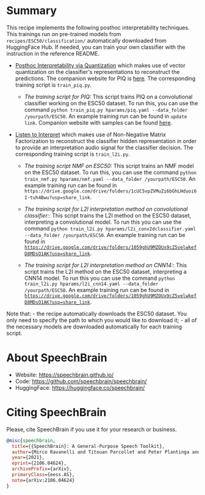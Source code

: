 # Summary

This recipe implements the following posthoc interpretability techniques. This trainings run on pre-trained models from `recipes/ESC50/classification/` automatically downloaded from HuggingFace Hub. If needed, you can train your own classifier with the instruction in the reference README.

- [Posthoc Interpretability via Quantization]() which makes use of vector quantization on the classifier's representations to reconstruct the predictions. The companion website for PIQ is [here](https://piqinter.github.io/). The corresponding training script is `train_piq.py`.
    * *The training script for PIQ:* This script trains PIQ on a convolutional classifier working on the ESC50 dataset. To run this, you can use the command `python train_piq.py hparams/piq.yaml --data_folder /yourpath/ESC50`. An example training run can be found in `update link`. Companion website with samples can be found [here](https://piqinter.github.io/).
- [Listen to Interpret](https://arxiv.org/abs/2202.11479v2) which makes use of Non-Negative Matrix Factorization to reconstruct the classifier hidden representation in order to provide an interpretation audio signal for the classifier decision. The corresponding training script is `train_l2i.py`.

	* *The training script NMF on ESC50:* This script trains an NMF model on the ESC50 dataset. To run this, you can use the command `python train_nmf.py hparams/nmf.yaml --data_folder /yourpath/ESC50`. An example training run can be found in `https://drive.google.com/drive/folders/1cUC5vpZVMuZi6bGhLHduoi6I-tuh4Bwu?usp=share_link`.

    * *The training script for L2I interpretation method on convolutional classifier:*: This script trains the L2I method on the ESC50 dataset, interpreting a convolutional model. To run this you can use the command `python train_l2i.py hparams/l2i_conv2dclassifier.yaml --data_folder /yourpath/ESC50`. An example training run can be found in [`https://drive.google.com/drive/folders/1059ghU9MZOUx9cZ5velwkefD8MDsO1AK?usp=share_link`](https://drive.google.com/drive/folders/1059ghU9MZOUx9cZ5velwkefD8MDsO1AK?usp=share_link).

	* *The training script for L2I interpretation method on CNN14:*: This script trains the L2I method on the ESC50 dataset, interpreting a CNN14 model. To run this you can use the command `python train_l2i.py hparams/l2i_cnn14.yaml --data_folder /yourpath/ESC50`. An example training run can be found in [`https://drive.google.com/drive/folders/1059ghU9MZOUx9cZ5velwkefD8MDsO1AK?usp=share_link`](https://drive.google.com/drive/folders/1059ghU9MZOUx9cZ5velwkefD8MDsO1AK?usp=share_link).

Note that:
    - the recipe automatically downloads the ESC50 dataset. You only need to specify the path to which you would like to download it;
    - all of the necessary models are downloaded automatically for each training script.



# **About SpeechBrain**
- Website: https://speechbrain.github.io/
- Code: https://github.com/speechbrain/speechbrain/
- HuggingFace: https://huggingface.co/speechbrain/


# **Citing SpeechBrain**
Please, cite SpeechBrain if you use it for your research or business.

```bibtex
@misc{speechbrain,
  title={{SpeechBrain}: A General-Purpose Speech Toolkit},
  author={Mirco Ravanelli and Titouan Parcollet and Peter Plantinga and Aku Rouhe and Samuele Cornell and Loren Lugosch and Cem Subakan and Nauman Dawalatabad and Abdelwahab Heba and Jianyuan Zhong and Ju-Chieh Chou and Sung-Lin Yeh and Szu-Wei Fu and Chien-Feng Liao and Elena Rastorgueva and François Grondin and William Aris and Hwidong Na and Yan Gao and Renato De Mori and Yoshua Bengio},
  year={2021},
  eprint={2106.04624},
  archivePrefix={arXiv},
  primaryClass={eess.AS},
  note={arXiv:2106.04624}
}
```
